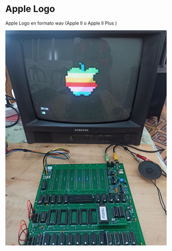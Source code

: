 # Apple Logo

Apple Logo en formato wav (Apple II o Apple II Plus )

![Shield](Apple_Logo.jpeg?raw=true)
